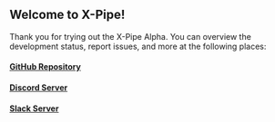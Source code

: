 ## Welcome to X-Pipe!

Thank you for trying out the X-Pipe Alpha.
You can overview the development status, report issues, and more at the following places:

#### [GitHub Repository](https://github.com/xpipe-io/xpipe/)

#### [Discord Server](https://discord.gg/8y89vS8cRb)

#### [Slack Server](https://join.slack.com/t/x-pipe/shared_invite/zt-1awjq0t5j-5i4UjNJfNe1VN4b_auu6Cg)
